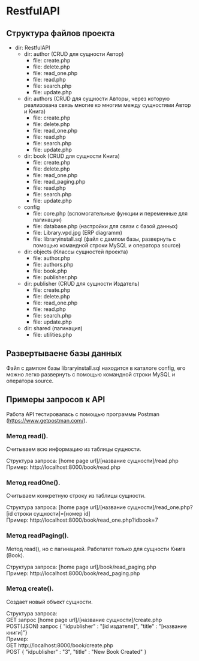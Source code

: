# RestfulAPI
## Структура файлов проекта

* dir: RestfulAPI
    * dir: author (CRUD для сущности Автор)
        - file: create.php
        - file: delete.php
        - file: read_one.php
        - file: read.php
        - file: search.php
        - file: update.php
    * dir: authors (CRUD для сущности Авторы, через которую реализована связь многие ко многим между сущностями Автор и Книга)
        - file: create.php
        - file: delete.php
        - file: read_one.php
        - file: read.php
        - file: search.php
        - file: update.php
    * dir: book (CRUD для сущности Книга)
        - file: create.php
        - file: delete.php
        - file: read_one.php
        - file: read_paging.php
        - file: read.php
        - file: search.php
        - file: update.php
    * config
        - file: core.php (вспомогательные функции и переменные для пагинации)
        - file: database.php (настройки для связи с базой данных)
        - file: Library.vpd.jpg (ERP diagramm)
        - file: libraryinstall.sql (файл с дампом базы, развернуть с помощью командной строки MySQL и оператора source)
     * dir: objects (Классы сущностей проекта)
        - file: author.php
        - file: authors.php
        - file: book.php
        - file: publisher.php
     * dir: publisher (CRUD для сущности Издатель)
        - file: create.php
        - file: delete.php
        - file: read_one.php
        - file: read.php
        - file: search.php
        - file: update.php
     * dir: shared (пагинация)
        - file: utilities.php

## Развертываене базы данных

Файл с дампом базы libraryinstall.sql находится в каталоге config, его можно легко развернуть с помощью командной строки MySQL и оператора source.

## Примеры запросов к API

Работа API тестировалась с помощью программы Postman (https://www.getpostman.com/).  

### Метод read().

Считываем всю информацию из таблицы сущности.  

Структура запроса:  [home page url]/[название сущности]/read.php  
Пример: http://localhost:8000/book/read.php

### Метод readOne().

Считываем конкретную строку из таблицы сущности.  

Структура запроса:  [home page url]/[название сущности]/read_one.php?[id строки сущности]=[номер id]  
Пример: http://localhost:8000/book/read_one.php?idbook=7

### Метод readPaging().

Метод read(), но с пагинацией. Работатет только для сущности Книга (Book).

Структура запроса:  [home page url]/book/read_paging.php  
Пример: http://localhost:8000/book/read_paging.php

### Метод create().

Создает новый объект сущности.

Структура запроса:  
GET запрос [home page url]/[название сущности]/create.php  
POST(JSON) запрос { "idpublisher" : "[id издателя]", "title" : "[название книги]"}  
Пример:  
GET http://localhost:8000/book/create.php  
POST { "idpublisher" : "3", "title" : "New Book Created" }

###

###

